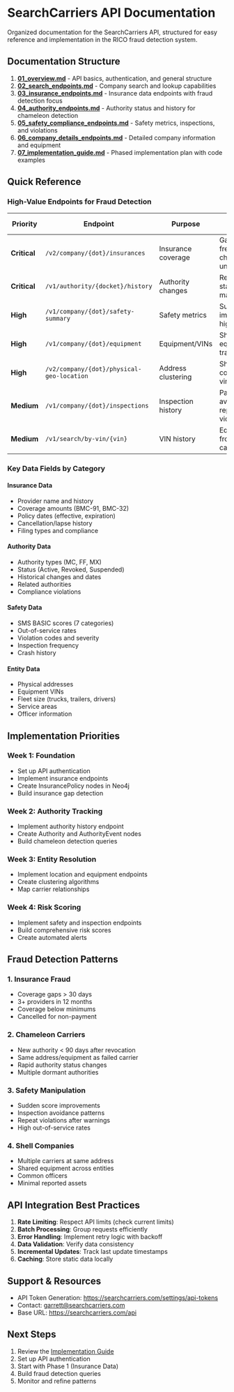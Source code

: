 # SearchCarriers API Documentation

Organized documentation for the SearchCarriers API, structured for easy reference and implementation in the RICO fraud detection system.

## Documentation Structure

1. **[01_overview.md](01_overview.md)** - API basics, authentication, and general structure
2. **[02_search_endpoints.md](02_search_endpoints.md)** - Company search and lookup capabilities
3. **[03_insurance_endpoints.md](03_insurance_endpoints.md)** - Insurance data endpoints with fraud detection focus
4. **[04_authority_endpoints.md](04_authority_endpoints.md)** - Authority status and history for chameleon detection
5. **[05_safety_compliance_endpoints.md](05_safety_compliance_endpoints.md)** - Safety metrics, inspections, and violations
6. **[06_company_details_endpoints.md](06_company_details_endpoints.md)** - Detailed company information and equipment
7. **[07_implementation_guide.md](07_implementation_guide.md)** - Phased implementation plan with code examples

## Quick Reference

### High-Value Endpoints for Fraud Detection

| Priority | Endpoint | Purpose | Fraud Indicators |
|----------|----------|---------|------------------|
| **Critical** | `/v2/company/{dot}/insurances` | Insurance coverage | Gaps, frequent changes, underinsured |
| **Critical** | `/v1/authority/{docket}/history` | Authority changes | Reincarnation, status manipulation |
| **High** | `/v1/company/{dot}/safety-summary` | Safety metrics | Sudden improvements, high violations |
| **High** | `/v1/company/{dot}/equipment` | Equipment/VINs | Shared equipment, transfers |
| **High** | `/v2/company/{dot}/physical-geo-location` | Address clustering | Shell companies, virtual offices |
| **Medium** | `/v1/company/{dot}/inspections` | Inspection history | Pattern avoidance, repeat violations |
| **Medium** | `/v1/search/by-vin/{vin}` | VIN history | Equipment from failed carriers |

### Key Data Fields by Category

#### Insurance Data
- Provider name and history
- Coverage amounts (BMC-91, BMC-32)
- Policy dates (effective, expiration)
- Cancellation/lapse history
- Filing types and compliance

#### Authority Data
- Authority types (MC, FF, MX)
- Status (Active, Revoked, Suspended)
- Historical changes and dates
- Related authorities
- Compliance violations

#### Safety Data
- SMS BASIC scores (7 categories)
- Out-of-service rates
- Violation codes and severity
- Inspection frequency
- Crash history

#### Entity Data
- Physical addresses
- Equipment VINs
- Fleet size (trucks, trailers, drivers)
- Service areas
- Officer information

## Implementation Priorities

### Week 1: Foundation
- Set up API authentication
- Implement insurance endpoints
- Create InsurancePolicy nodes in Neo4j
- Build insurance gap detection

### Week 2: Authority Tracking
- Implement authority history endpoint
- Create Authority and AuthorityEvent nodes
- Build chameleon detection queries

### Week 3: Entity Resolution
- Implement location and equipment endpoints
- Create clustering algorithms
- Map carrier relationships

### Week 4: Risk Scoring
- Implement safety and inspection endpoints
- Build comprehensive risk scores
- Create automated alerts

## Fraud Detection Patterns

### 1. Insurance Fraud
- Coverage gaps > 30 days
- 3+ providers in 12 months
- Coverage below minimums
- Cancelled for non-payment

### 2. Chameleon Carriers
- New authority < 90 days after revocation
- Same address/equipment as failed carrier
- Rapid authority status changes
- Multiple dormant authorities

### 3. Safety Manipulation
- Sudden score improvements
- Inspection avoidance patterns
- Repeat violations after warnings
- High out-of-service rates

### 4. Shell Companies
- Multiple carriers at same address
- Shared equipment across entities
- Common officers
- Minimal reported assets

## API Integration Best Practices

1. **Rate Limiting**: Respect API limits (check current limits)
2. **Batch Processing**: Group requests efficiently
3. **Error Handling**: Implement retry logic with backoff
4. **Data Validation**: Verify data consistency
5. **Incremental Updates**: Track last update timestamps
6. **Caching**: Store static data locally

## Support & Resources

- API Token Generation: https://searchcarriers.com/settings/api-tokens
- Contact: garrett@searchcarriers.com
- Base URL: https://searchcarriers.com/api

## Next Steps

1. Review the [Implementation Guide](07_implementation_guide.md)
2. Set up API authentication
3. Start with Phase 1 (Insurance Data)
4. Build fraud detection queries
5. Monitor and refine patterns